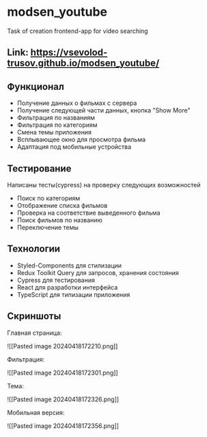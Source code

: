 # modsen_youtube
Task of creation frontend-app for video searching

## Link:  https://vsevolod-trusov.github.io/modsen_youtube/

## Функционал

- Получение данных о фильмах с сервера
- Получение следующей части данных, кнопка "Show More"
- Фильтрация по названиям
- Фильтрация по категориям
- Смена темы приложения
- Всплывающее окно для просмотра фильма
- Адаптация под мобильные устройства

## Тестирование
Написаны тесты(cypress) на проверку следующих возможностей
- Поиск по категориям
- Отображение списка фильмов
- Проверка на соответствие выведенного фильма
- Поиск фильмов по названию
- Переключение темы

## Технологии
- Styled-Components для стилизации
- Redux Toolkit Query для запросов, хранения состояния
- Cypress для тестирования
- React для разработки интерфейса
- TypeScript  для типизации приложения

## Скриншоты

Главная страница:

![[Pasted image 20240418172210.png]]

Фильтрация:

![[Pasted image 20240418172301.png]]

Тема:

![[Pasted image 20240418172326.png]]

Мобильная версия:

![[Pasted image 20240418172356.png]]